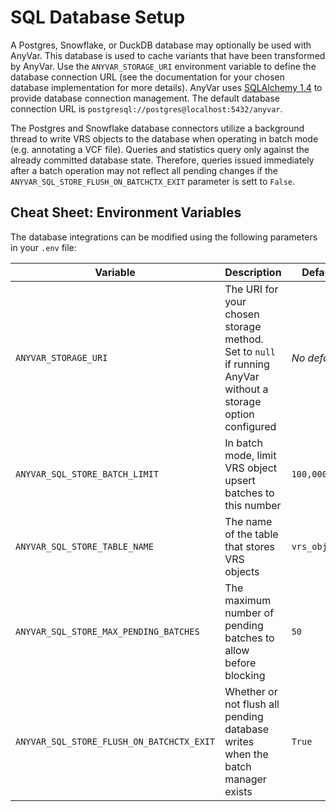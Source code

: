 # SQL Database Setup

A Postgres, Snowflake, or DuckDB database may optionally be used with AnyVar. This database is used to cache variants that have been transformed by AnyVar. Use the  `ANYVAR_STORAGE_URI` environment variable
to define the database connection URL (see the documentation for your chosen database implementation for more details). AnyVar uses
[SQLAlchemy 1.4](https://docs.sqlalchemy.org/en/14/index.html) to provide database
connection management. The default database connection URL
is `postgresql://postgres@localhost:5432/anyvar`.



The Postgres and Snowflake database connectors utilize a background thread
to write VRS objects to the database when operating in batch mode (e.g. annotating
a VCF file). Queries and statistics query only against the already committed database
state. Therefore, queries issued immediately after a batch operation may not reflect
all pending changes if the `ANYVAR_SQL_STORE_FLUSH_ON_BATCHCTX_EXIT` parameter is sett
to `False`.


## Cheat Sheet: Environment Variables

The database integrations can be modified using the following parameters in your `.env` file:

| Variable | Description | Default |
| -------- | ------- | ------- |
| `ANYVAR_STORAGE_URI` | The URI for your chosen storage method. Set to `null` if running AnyVar without a storage option configured | _No default_ |
| `ANYVAR_SQL_STORE_BATCH_LIMIT`| In batch mode, limit VRS object upsert batches to this number | `100,000` |
| `ANYVAR_SQL_STORE_TABLE_NAME` | The name of the table that stores VRS objects | `vrs_objects` |
| `ANYVAR_SQL_STORE_MAX_PENDING_BATCHES` | The maximum number of pending batches to allow before blocking | `50` |
| `ANYVAR_SQL_STORE_FLUSH_ON_BATCHCTX_EXIT` | Whether or not flush all pending database writes when the batch manager exists | `True` |
